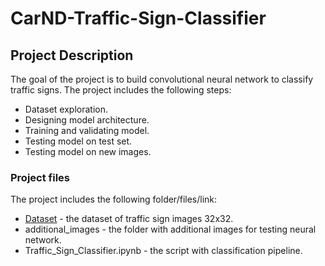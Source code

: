 # CarND-Traffic-Sign-Classifier
## Project Description

The goal of the project is to build convolutional neural network to classify traffic signs. The project includes the following steps:
- Dataset exploration.
- Designing model architecture.
- Training and validating model.
- Testing model on test set.
- Testing model on new images.

### Project files
The project includes the following folder/files/link:
- [Dataset](https://d17h27t6h515a5.cloudfront.net/topher/2017/February/5898cd6f_traffic-signs-data/traffic-signs-data.zip) - the dataset of traffic sign images 32x32.
- additional_images - the folder with additional images for testing neural network.
- Traffic_Sign_Classifier.ipynb - the script with classification pipeline.
